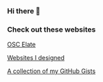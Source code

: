 ### Hi there 👋

### Check out these websites

[OSC Elate](https://www.oscelate.com/)

[Websites I designed](https://www.instagram.com/chancecorbeilwebsites/)

[A collection of my GitHub Gists](https://gist.github.com/chancecorbeil)

<!--
**chancecorbeil/chancecorbeil** is a ✨ _special_ ✨ repository because its `README.md` (this file) appears on your GitHub profile.

Here are some ideas to get you started:

- 🔭 I’m currently working on ...
- 🌱 I’m currently learning ...
- 👯 I’m looking to collaborate on ...
- 🤔 I’m looking for help with ...
- 💬 Ask me about ...
- 📫 How to reach me: ...
- 😄 Pronouns: ...
- ⚡ Fun fact: ...
-->
